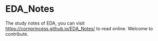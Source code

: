 # EDA_Notes
The study notes of EDA, you can visit https://cornprincess.github.io/EDA_Notes/ to read online.
Welcome to contribute.
